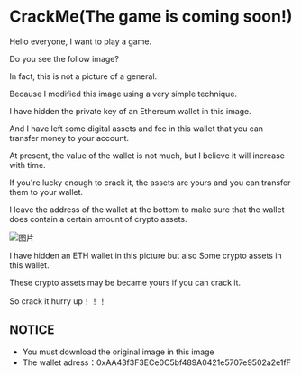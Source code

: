 # CrackMe(The game is coming soon!)

Hello everyone, I want to play a game.

Do you see the follow image?

In fact, this is not a picture of a general.

Because I modified this image using a very simple technique.

I have hidden the private key of an Ethereum wallet in this image.

And I have left some digital assets and fee in this wallet that you can transfer money to your account.

At present, the value of the wallet is not much, but I believe it will increase with time.

If you're lucky enough to crack it, the assets are yours and you can transfer them to your wallet.

I leave the address of the wallet at the bottom to make sure that the wallet does contain a certain amount of crypto assets.

![图片](https://user-images.githubusercontent.com/76581055/121801377-98ac6780-cc69-11eb-85f9-0ab24dd038a7.png)

I have hidden an ETH wallet in this picture but also Some crypto assets in this wallet.

These crypto assets may be became yours if you can crack it.

So crack it hurry up！！！

## NOTICE

- You must download the original image in this image
- The wallet adress：0xAA43f3F3ECe0C5bf489A0421e5707e9502a2e1fF
